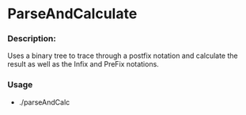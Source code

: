 # ParseAndCalculate

### Description:
Uses a binary tree to trace through a postfix notation and calculate the result as well as the Infix and PreFix notations.

### Usage
- ./parseAndCalc
